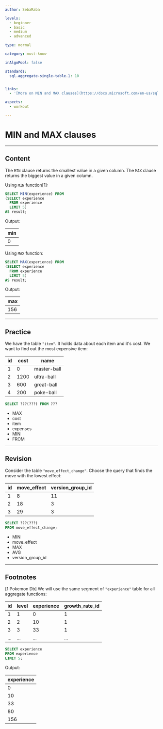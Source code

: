 ```yaml
---
author: SebaRaba

levels:
  - beginner
  - basic
  - medium
  - advanced

type: normal

category: must-know

inAlgoPool: false

standards:
  sql.aggregate-single-table.1: 10


links:
  - '[More on MIN and MAX clauses](https://docs.microsoft.com/en-us/sql/t-sql/functions/aggregate-functions-transact-sql){documentation}'

aspects:
  - workout

---
```


# MIN and MAX clauses

---
## Content

The `MIN` clause returns the smallest value in a given column.
The `MAX` clause returns the biggest value in a given column.

Using `MIN` function[1]:

```sql
SELECT MIN(experience) FROM
(SELECT experience
  FROM experience
  LIMIT 5)
AS result;
```

Output:

| min |
|-----|
| 0   |

Using `MAX` function:

```sql
SELECT MAX(experience) FROM
(SELECT experience
  FROM experience
  LIMIT 5)
AS result;
```

Output:

| max |
|-----|
| 156 |

---
## Practice

We have the table `"item"`. It holds data about each item and it's cost. We want to find out the most expensive item:

| id | cost | name        |
|----|------|-------------|
| 1  | 0    | master-ball |
| 2  | 1200 | ultra-ball  |
| 3  | 600  | great-ball  |
| 4  | 200  | poke-ball   |

```sql
SELECT ???(???) FROM ???
```

* MAX
* cost
* item
* expenses
* MIN
* FROM

---
## Revision

Consider the table `"move_effect_change"`. Choose the query that finds the move with the lowest effect:

| id | move_effect | version_group_id |
|----|-------------|------------------|
| 1  | 8           | 11               |
| 2  | 18          | 3                |
| 3  | 29          | 3                |

```sql
SELECT ???(???)
FROM move_effect_change;
```

* MIN
* move_effect
* MAX
* AVG
* version_group_id

---
## Footnotes
[1:Pokemon Db]
We will use the same segment of `"experience"` table for all aggregate functions:

| id  | level | experience | growth_rate_id |
|-----|-------|------------|----------------|
| 1   | 1     | 0          | 1              |
| 2   | 2     | 10         | 1              |
| 3   | 3     | 33         | 1              |
| ... | ...   | ...        | ...            |

```sql
SELECT experience
FROM experience
LIMIT 5;
```

Output:

| experience |
|------------|
| 0          |
| 10         |
| 33         |
| 80         |
| 156        |
